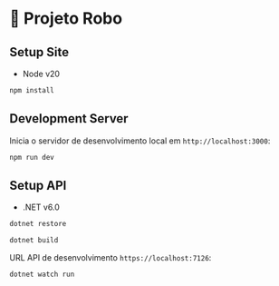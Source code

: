 # 🤖 Projeto Robo

##  Setup Site

- Node v20
```bash
npm install
```

## Development Server

Inicia o servidor de desenvolvimento local em `http://localhost:3000`:

```bash
npm run dev
```

## Setup API

- .NET v6.0
```bash
dotnet restore
```
```bash
dotnet build
```
URL API de desenvolvimento `https://localhost:7126`:
```bash
dotnet watch run
```
